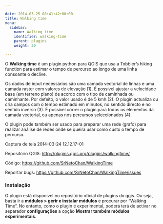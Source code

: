 ```yaml
---

date: 2014-03-25 08:41:42+00:00
title: Walking time
menu:
  sidebar:
    name: Walking time
    identifier: walking-time
    parent: plugins
    weight: 20

---
```



O **Walking time** é um plugin python para QGIS que usa a Tobbler’s hiking function para estimar o tempo de percurso ao longo de uma linha consoante o declive.

Os dados de input necessários são uma camada vectorial de linhas e uma camada raster com valores de elevação (1). É possível ajustar a velocidade base (em terreno plano) de acordo com o tipo de caminhada ou caminhante. Por defeito, o valor usado é de 5 kmh (2). O plugin actualiza ou cria campos com o tempo estimado em minutos, no sentido directo e no sentido inverso (3). É possível correr o plugin para todos os elementos da camada vectorial, ou apenas nos percursos seleccionados (4).

O plugin pode também ser usado para preparar uma rede (grafo) para realizar análise de redes onde se queira usar como custo o tempo de percurso.

Captura de tela 2014-03-24 12.12.17-01

Repositório QGIS: http://plugins.qgis.org/plugins/walkingtime/

Código: https://github.com/SrNetoChan/WalkingTime

Reportar bugs: https://github.com/SrNetoChan/WalkingTime/issues

### Instalação

O plugin está disponível no repositório oficial de plugins do qgis. Ou seja, basta ir a **módulos > gerir e instalar módulos** e procurar por “Walking Time”. No entanto, como o plugin é experimental, poderá terá de activar no separador **configurações** a opção **Mostrar também módulos experimentais**.